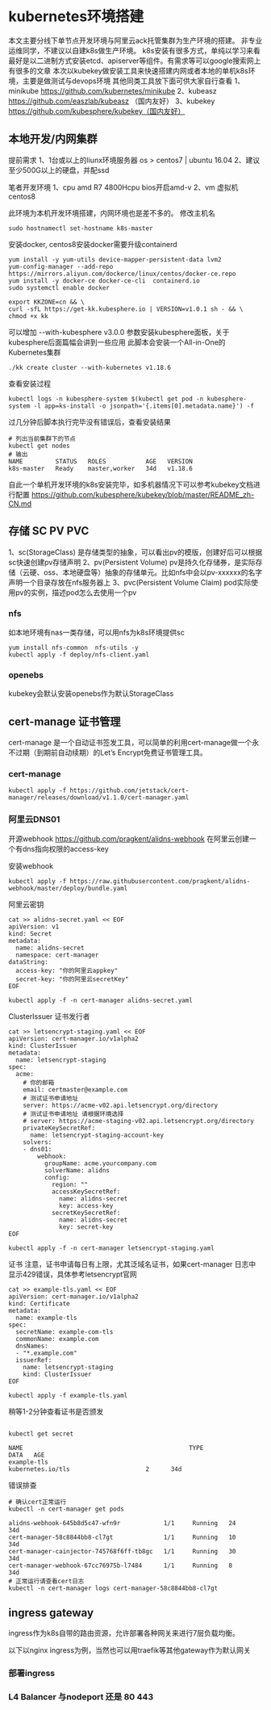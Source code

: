 # kubernetes环境搭建

本文主要分线下单节点开发环境与阿里云ack托管集群为生产环境的搭建。
非专业运维同学，不建议以自建k8s做生产环境。
k8s安装有很多方式，单纯以学习来看最好是以二进制方式安装etcd、apiserver等组件。有需求等可以google搜索网上有很多的文章
本次以kubekey做安装工具来快速搭建内网或者本地的单机k8s环境，主要是做测试与devops环境 其他同类工具放下面可供大家自行查看
1、minikube https://github.com/kubernetes/minikube
2、kubeasz https://github.com/easzlab/kubeasz （国内友好）
3、kubekey https://github.com/kubesphere/kubekey（国内友好）

## 本地开发/内网集群
提前需求
1、1台或以上的liunx环境服务器 os > centos7 | ubuntu 16.04
2、建议至少500G以上的硬盘，并配ssd

笔者开发环境
1、cpu amd R7 4800Hcpu bios开启amd-v 
2、vm 虚拟机 centos8

此环境为本机开发环境搭建，内网环境也是差不多的。
修改主机名

```
sudo hostnamectl set-hostname k8s-master
```
安装docker, centos8安装docker需要升级containerd
```
yum install -y yum-utils device-mapper-persistent-data lvm2
yum-config-manager --add-repo https://mirrors.aliyun.com/dockerce/linux/centos/docker-ce.repo
yum install -y docker-ce docker-ce-cli  containerd.io
sudo systemctl enable docker
```

```
export KKZONE=cn && \
curl -sfL https://get-kk.kubesphere.io | VERSION=v1.0.1 sh - && \
chmod +x kk
```
可以增加 --with-kubesphere v3.0.0 参数安装kubesphere面板，关于kubesphere后面篇幅会讲到一些应用
此脚本会安装一个All-in-One的Kubernetes集群
```
./kk create cluster --with-kubernetes v1.18.6 
```
查看安装过程
```
kubectl logs -n kubesphere-system $(kubectl get pod -n kubesphere-system -l app=ks-install -o jsonpath='{.items[0].metadata.name}') -f
```
过几分钟后脚本执行完毕没有错误后，查看安装结果
```
# 列出当前集群下的节点
kubectl get nodes
# 输出
NAME         STATUS   ROLES           AGE   VERSION
k8s-master   Ready    master,worker   34d   v1.18.6
```
自此一个单机开发环境的k8s安装完毕，如多机器情况下可以参考kubekey文档进行配置
https://github.com/kubesphere/kubekey/blob/master/README_zh-CN.md

## 存储 SC PV PVC 
1、sc(StorageClass) 是存储类型的抽象，可以看出pv的模版，创建好后可以根据sc快速创建pv存储声明
2、pv(Persistent Volume) pv是持久化存储券，是实际存储（云硬、oss、本地硬盘等）抽象的存储单元。比如nfs中会以pv-xxxxxx的名字声明一个目录存放在nfs服务器上
3、pvc(Persistent Volume Claim) pod实际使用pv的实例，描述pod怎么去使用一个pv
### nfs
如本地环境有nas一类存储，可以用nfs为k8s环境提供sc
```
yum install nfs-common  nfs-utils -y 
kubectl apply -f deploy/nfs-client.yaml
```
### openebs
kubekey会默认安装openebs作为默认StorageClass

## cert-manage 证书管理
cert-manage 是一个自动证书签发工具，可以简单的利用cert-manage做一个永不过期（到期前自动续期）的Let’s Encrypt免费证书管理工具。

### cert-manage
```shell
kubectl apply -f https://github.com/jetstack/cert-manager/releases/download/v1.1.0/cert-manager.yaml
```
### 阿里云DNS01
开源webhook  https://github.com/pragkent/alidns-webhook
在阿里云创建一个有dns指向权限的access-key

安装webhook

```
kubectl apply -f https://raw.githubusercontent.com/pragkent/alidns-webhook/master/deploy/bundle.yaml
```

阿里云密钥

```
cat >> alidns-secret.yaml << EOF
apiVersion: v1
kind: Secret
metadata:
  name: alidns-secret
  namespace: cert-manager
dataString:
  access-key: "你的阿里云appkey"
  secret-key: "你的阿里云secretKey"
EOF	
```

```
kubectl apply -f -n cert-manager alidns-secret.yaml
```

ClusterIssuer 证书发行者

```
cat >> letsencrypt-staging.yaml << EOF
apiVersion: cert-manager.io/v1alpha2
kind: ClusterIssuer
metadata:
  name: letsencrypt-staging
spec:
  acme:
    # 你的邮箱
    email: certmaster@example.com
    # 测试证书申请地址
    server: https://acme-v02.api.letsencrypt.org/directory
    # 测试证书申请地址 请根据环境选择
    # server: https://acme-staging-v02.api.letsencrypt.org/directory
    privateKeySecretRef:
      name: letsencrypt-staging-account-key
    solvers:
    - dns01:
        webhook:
          groupName: acme.yourcompany.com
          solverName: alidns
          config:
            region: ""
            accessKeySecretRef:
              name: alidns-secret
              key: access-key
            secretKeySecretRef:
              name: alidns-secret
              key: secret-key
EOF
```

```
kubectl apply -f -n cert-manager letsencrypt-staging.yaml
```

证书 注意，证书申请每日有上限，尤其泛域名证书，如果cert-manager 日志中显示429错误，具体参考letsencrypt官网

```
cat >> example-tls.yaml << EOF
apiVersion: cert-manager.io/v1alpha2
kind: Certificate
metadata:
  name: example-tls
spec:
  secretName: example-com-tls
  commonName: example.com
  dnsNames:
  - "*.example.com"
  issuerRef:
    name: letsencrypt-staging
    kind: ClusterIssuer
EOF
```

```
kubectl apply -f example-tls.yaml
```

稍等1-2分钟查看证书是否颁发

```

kubectl get secret

NAME                                              TYPE                                  DATA   AGE
example-tls 			                               kubernetes.io/tls                     2      34d
```
错误排查

```
# 确认cert正常运行
kubectl -n cert-manager get pods

alidns-webhook-645b8d5c47-wfn9r            1/1     Running   24         34d
cert-manager-58c8844bb8-cl7gt              1/1     Running   10         34d
cert-manager-cainjector-745768f6ff-tb8gc   1/1     Running   30         34d
cert-manager-webhook-67cc76975b-l7484      1/1     Running   8          34d
# 正常运行请查看cert日志
kubectl -n cert-manager logs cert-manager-58c8844bb8-cl7gt
```

## ingress gateway
ingress作为k8s自带的路由资源，允许部署各种网关来进行7层负载均衡。

以下以nginx ingress为例，当然也可以用traefik等其他gateway作为默认网关



### 部署ingress

###  L4 Balancer 与nodeport 还是 80 443

